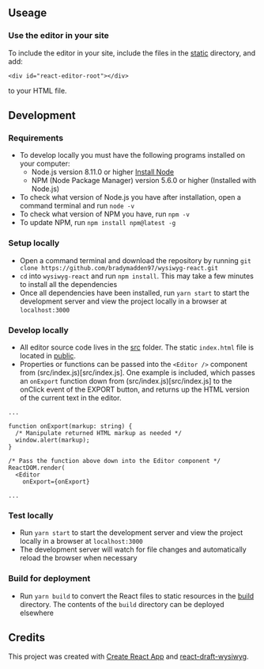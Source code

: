 ## Useage
### Use the editor in your site
To include the editor in your site, include the files in the [static](build/static) directory, and add:
```
<div id="react-editor-root"></div>
```
to your HTML file.

## Development
### Requirements
- To develop locally you must have the following programs installed on your computer:
  - Node.js version 8.11.0 or higher [Install Node](https://nodejs.org/en/download/)
  - NPM (Node Package Manager) version 5.6.0 or higher (Installed with Node.js)
- To check what version of Node.js you have after installation, open a command terminal and run `node -v`
- To check what version of NPM you have, run `npm -v`
- To update NPM, run `npm install npm@latest -g`

### Setup locally
- Open a command terminal and download the repository by running `git clone https://github.com/bradymadden97/wysiwyg-react.git`
- `cd` into `wysiwyg-react` and run `npm install`. This may take a few minutes to install all the dependencies
- Once all dependencies have been installed, run `yarn start` to start the development server and view the project locally in a browser at `localhost:3000`

### Develop locally
- All editor source code lives in the [src](src) folder. The static `index.html` file is located in [public](public).
- Properties or functions can be passed into the `<Editor />` component from (src/index.js)[src/index.js]. One example is included, which passes an `onExport` function down from (src/index.js)[src/index.js] to the onClick event of the EXPORT button, and returns up the HTML version of the current text in the editor.

```
...

function onExport(markup: string) {
  /* Manipulate returned HTML markup as needed */
  window.alert(markup);
}

/* Pass the function above down into the Editor component */
ReactDOM.render(
  <Editor
    onExport={onExport}

...
```

### Test locally
- Run `yarn start` to start the development server and view the project locally in a browser at `localhost:3000`
- The development server will watch for file changes and automatically reload the browser when necessary

### Build for deployment
- Run `yarn build` to convert the React files to static resources in the [build](/build) directory. The contents of the `build` directory can be deployed elsewhere




## Credits
This project was created with [Create React App](https://github.com/facebookincubator/create-react-app) and [react-draft-wysiwyg](https://github.com/jpuri/react-draft-wysiwyg).
